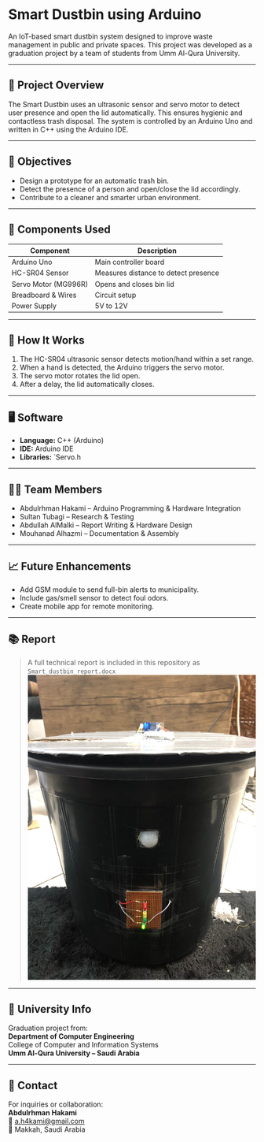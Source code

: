 # Smart Dustbin using Arduino

An IoT-based smart dustbin system designed to improve waste management in public and private spaces. This project was developed as a graduation project by a team of students from Umm Al-Qura University.

---

## 📌 Project Overview

The Smart Dustbin uses an ultrasonic sensor and servo motor to detect user presence and open the lid automatically. This ensures hygienic and contactless trash disposal. The system is controlled by an Arduino Uno and written in C++ using the Arduino IDE.

---

## 🎯 Objectives

- Design a prototype for an automatic trash bin.
- Detect the presence of a person and open/close the lid accordingly.
- Contribute to a cleaner and smarter urban environment.

---

## 🔧 Components Used

| Component        | Description                          |
|------------------|--------------------------------------|
| Arduino Uno      | Main controller board                |
| HC-SR04 Sensor   | Measures distance to detect presence |
| Servo Motor (MG996R) | Opens and closes bin lid         |
| Breadboard & Wires | Circuit setup                      |
| Power Supply     | 5V to 12V                            |

---

## 🧠 How It Works

1. The HC-SR04 ultrasonic sensor detects motion/hand within a set range.
2. When a hand is detected, the Arduino triggers the servo motor.
3. The servo motor rotates the lid open.
4. After a delay, the lid automatically closes.

---

## 🖥️ Software

- **Language:** C++ (Arduino)
- **IDE:** Arduino IDE
- **Libraries:** `Servo.h


---

## 👨‍💻 Team Members

- Abdulrhman Hakami – Arduino Programming & Hardware Integration
- Sultan Tubagi – Research & Testing
- Abdullah AlMalki – Report Writing & Hardware Design
- Mouhanad Alhazmi – Documentation & Assembly

---

## 📈 Future Enhancements

- Add GSM module to send full-bin alerts to municipality.
- Include gas/smell sensor to detect foul odors.
- Create mobile app for remote monitoring.

---

## 📚 Report

> A full technical report is included in this repository as `Smart_dustbin_report.docx` 
![Smart Dustbin Prototype](image.jpg)
---

## 🏫 University Info

Graduation project from:  
**Department of Computer Engineering**  
College of Computer and Information Systems  
**Umm Al-Qura University – Saudi Arabia**

---

## 📩 Contact

For inquiries or collaboration:  
**Abdulrhman Hakami**  
📧 a.h4kami@gmail.com  
📍 Makkah, Saudi Arabia  
